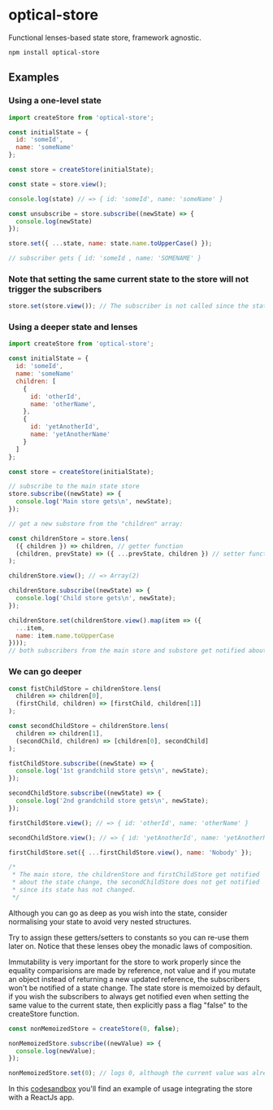 # optical-store

Functional lenses-based state store, framework agnostic.

`npm install optical-store`

## Examples

### Using a one-level state
```js
import createStore from 'optical-store';

const initialState = {
  id: 'someId',
  name: 'someName'
};

const store = createStore(initialState);

const state = store.view();

console.log(state) // => { id: 'someId', name: 'someName' }

const unsubscribe = store.subscribe((newState) => {
  console.log(newState)
});

store.set({ ...state, name: state.name.toUpperCase() });

// subscriber gets { id: 'someId , name: 'SOMENAME' }
```

### Note that setting the same current state to the store will not trigger the subscribers
```js
store.set(store.view()); // The subscriber is not called since the state has not changed
```

### Using a deeper state and lenses
```js
import createStore from 'optical-store';

const initialState = {
  id: 'someId',
  name: 'someName'
  children: [
    {
      id: 'otherId',
      name: 'otherName',
    },
    {
      id: 'yetAnotherId',
      name: 'yetAnotherName'
    }
  ]
};

const store = createStore(initialState);

// subscribe to the main state store
store.subscribe((newState) => {
  console.log('Main store gets\n', newState);
});

// get a new substore from the "children" array:

const childrenStore = store.lens(
  ({ children }) => children, // getter function
  (children, prevState) => ({ ...prevState, children }) // setter function
);

childrenStore.view(); // => Array(2)

childrenStore.subscribe((newState) => {
  console.log('Child store gets\n', newState);
});

childrenStore.set(childrenStore.view().map(item => ({
  ...item,
  name: item.name.toUpperCase
})));
// both subscribers from the main store and substore get notified about the state update
```
### We can go deeper
```js
const fistChildStore = childrenStore.lens(
  children => children[0],
  (firstChild, children) => [firstChild, children[1]]
);

const secondChildStore = childrenStore.lens(
  children => children[1],
  (secondChild, children) => [children[0], secondChild]
);

fistChildStore.subscribe((newState) => {
  console.log('1st grandchild store gets\n', newState);
});

secondChildStore.subscribe((newState) => {
  console.log('2nd grandchild store gets\n', newState);
});

firstChildStore.view(); // => { id: 'otherId', name: 'otherName' }

secondChildStore.view(); // => { id: 'yetAnotherId', name: 'yetAnotherName' }

firstChildStore.set({ ...firstChildStore.view(), name: 'Nobody' });

/*
 * The main store, the childrenStore and firstChildStore get notified
 * about the state change, the secondChildStore does not get notified
 * since its state has not changed.
 */
```

Although you can go as deep as you wish into the state, consider normalising your state to avoid very nested structures.

Try to assign these getters/setters to constants so you can re-use them later on. Notice that these lenses obey the monadic laws of composition.

Immutability is very important for the store to work properly since the equality comparisions are made by reference, not value and if you mutate an object instead of returning a new updated reference, the subscribers won't be notified of a state change. The state store is memoized by default, if you wish the subscribers to always get notified even when setting the same value to the current state, then explicitly pass a flag "false" to the createStore function.

```js
const nonMemoizedStore = createStore(0, false);

nonMemoizedStore.subscribe((newValue) => {
  console.log(newValue);
});

nonMemoizedStore.set(0); // logs 0, although the current value was already 0.
```

In this [codesandbox](https://codesandbox.io/s/blazing-frost-rfjyx?fontsize=14) you'll find an example of usage integrating the store with a ReactJs app.